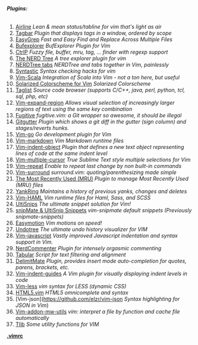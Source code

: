 ###### **Plugins:**  
1. [Airline](https://github.com/bling/vim-airline)  *Lean & mean status/tabline for vim that's light as air*   
2. [Tagbar](https://github.com/majutsushi/tagbar) *Plugin that displays tags in a window, ordered by scope*    
3. [EasyGrep](https://github.com/vim-scripts/EasyGrep) *Fast and Easy Find and Replace Across Multiple Files*      
4. [Bufexplorer](https://github.com/jlanzarotta/bufexplorer) *BufExplorer Plugin for Vim*      
5. [CtrlP](https://github.com/kien/ctrlp.vim) *Fuzzy file, buffer, mru, tag, ... finder with regexp support*     
6. [The NERD Tree](https://github.com/scrooloose/nerdtree) *A tree explorer plugin for vim*      
7. [NERDTree tabs](https://github.com/jistr/vim-nerdtree-tabs) *NERDTree and tabs together in Vim, painlessly*       
8. [Syntastic](https://github.com/scrooloose/syntastic) *Syntax checking hacks for vim*
9. [Vim-Scala](https://github.com/derekwyatt/vim-scala) *Integration of Scala into Vim - not a ton here, but useful*   
10. [Solarized Colorscheme for Vim](https://github.com/altercation/vim-colors-solarized) *Solarized Colorscheme*       
11. [Taglist](https://github.com/vim-scripts/taglist.vim) *Source code browser (supports C/C++, java, perl, python, tcl, sql, php, etc)*      
12. [Vim-expand-region](https://github.com/terryma/vim-expand-region) *Allows visual selection of increasingly larger regions of text using the same key combination*     
13. [Fugitive](https://github.com/tpope/vim-fugitive) *fugitive.vim: a Git wrapper so awesome, it should be illegal*      
14. [Gitgutter](https://github.com/airblade/vim-gitgutter) *Plugin which shows a git diff in the gutter (sign column) and stages/reverts hunks.*      
15. [Vim-go](https://github.com/fatih/vim-go) *Go development plugin for Vim*    
16. [Vim-markdown](https://github.com/plasticboy/vim-markdown) *Vim Markdown runtime files*    
17. [Vim-indent-object](https://github.com/michaeljsmith/vim-indent-object) *Plugin that defines a new text object representing lines of code at the same indent level*       
18. [Vim-multiple-cursor](https://github.com/terryma/vim-multiple-cursors) *True Sublime Text style multiple selections for Vim*       
29. [Vim-repeat](https://github.com/tpope/vim-repeat) *Enable to repeat last change by non built-in commands*      
20. [Vim-surround](https://github.com/tpope/vim-surround) *surround.vim: quoting/parenthesizing made simple*      
21. [The Most Recently Used (MRU)](https://github.com/vim-scripts/mru.vim) *Plugin to manage Most Recently Used (MRU) files*      
22. [YankRing](https://github.com/vim-scripts/YankRing.vim) *Maintains a history of previous yanks, changes and deletes*      
23. [Vim-HAML](https://github.com/tpope/vim-haml) *Vim runtime files for Haml, Sass, and SCSS*       
24. [UltiSnips](https://github.com/SirVer/ultisnips) *The ultimate snippet solution for Vim!*       
25. [snipMate & UltiSnip Snippets](https://github.com/honza/vim-snippets) *vim-snipmate default snippets (Previously snipmate-snippets)*  
26. [Easymotion](https://github.com/easymotion/vim-easymotion) *Vim motions on speed!*
27. [Undotree](https://github.com/mbbill/undotree) *The ultimate undo history visualizer for VIM*
28. [Vim-javascript](https://github.com/pangloss/vim-javascript) *Vastly improved Javascript indentation and syntax support in Vim.* 
29. [NerdCommenter](https://github.com/scrooloose/nerdcommenter) *Plugin for intensely orgasmic commenting* 
30. [Tabular](https://github.com/godlygeek/tabular) *Script for text filtering and alignment* 
31. [DelimitMate](https://github.com/Raimondi/delimitMate) *Plugin, provides insert mode auto-completion for quotes, parens, brackets, etc.* 
32. [Vim-indent-guides](https://github.com/nathanaelkane/vim-indent-guides) *A Vim plugin for visually displaying indent levels in code* 
33. [Vim-less](https://github.com/groenewege/vim-less) *vim syntax for LESS (dynamic CSS)* 
34. [HTML5.vim](https://github.com/othree/html5.vim) *HTML5 omnicomplete and syntax* 
35. [Vim-json](https://github.com/elzr/vim-json *Syntax highlighting for JSON in Vim*) 
36. [Vim-addon-mw-utils](https://github.com/marcweber/vim-addon-mw-utils) *vim: interpret a file by function and cache file automatically*     
37. [Tlib](https://github.com/tomtom/tlib_vim) *Some utility functions for VIM*      

**[.vimrc](https://github.com/JAremko/alpine-vim/blob/master/bundle/.vimrc)**   

